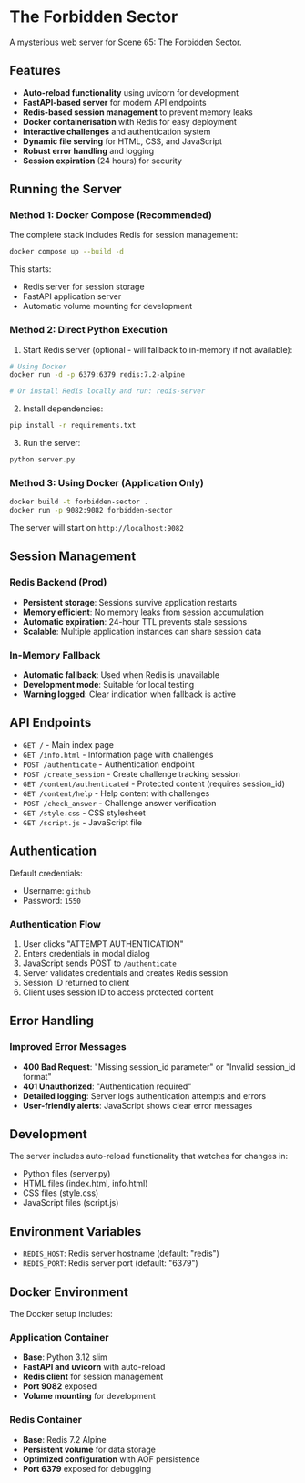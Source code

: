 # The Forbidden Sector

A mysterious web server for Scene 65: The Forbidden Sector.

## Features

- **Auto-reload functionality** using uvicorn for development
- **FastAPI-based server** for modern API endpoints
- **Redis-based session management** to prevent memory leaks
- **Docker containerisation** with Redis for easy deployment
- **Interactive challenges** and authentication system
- **Dynamic file serving** for HTML, CSS, and JavaScript
- **Robust error handling** and logging
- **Session expiration** (24 hours) for security

## Running the Server

### Method 1: Docker Compose (Recommended)

The complete stack includes Redis for session management:

```bash
docker compose up --build -d
```

This starts:
- Redis server for session storage
- FastAPI application server
- Automatic volume mounting for development

### Method 2: Direct Python Execution

1. Start Redis server (optional - will fallback to in-memory if not available):

```bash
# Using Docker
docker run -d -p 6379:6379 redis:7.2-alpine

# Or install Redis locally and run: redis-server
```

2. Install dependencies:

```bash
pip install -r requirements.txt
```

3. Run the server:

```bash
python server.py
```

### Method 3: Using Docker (Application Only)

```bash
docker build -t forbidden-sector .
docker run -p 9082:9082 forbidden-sector
```

The server will start on `http://localhost:9082`

## Session Management

### Redis Backend (Prod)
- **Persistent storage**: Sessions survive application restarts
- **Memory efficient**: No memory leaks from session accumulation
- **Automatic expiration**: 24-hour TTL prevents stale sessions
- **Scalable**: Multiple application instances can share session data

### In-Memory Fallback
- **Automatic fallback**: Used when Redis is unavailable
- **Development mode**: Suitable for local testing
- **Warning logged**: Clear indication when fallback is active

## API Endpoints

- `GET /` - Main index page
- `GET /info.html` - Information page with challenges
- `POST /authenticate` - Authentication endpoint
- `POST /create_session` - Create challenge tracking session
- `GET /content/authenticated` - Protected content (requires session_id)
- `GET /content/help` - Help content with challenges
- `POST /check_answer` - Challenge answer verification
- `GET /style.css` - CSS stylesheet
- `GET /script.js` - JavaScript file

## Authentication

Default credentials:

- Username: `github`
- Password: `1550`

### Authentication Flow
1. User clicks "ATTEMPT AUTHENTICATION"
2. Enters credentials in modal dialog
3. JavaScript sends POST to `/authenticate`
4. Server validates credentials and creates Redis session
5. Session ID returned to client
6. Client uses session ID to access protected content

## Error Handling

### Improved Error Messages
- **400 Bad Request**: "Missing session_id parameter" or "Invalid session_id format"
- **401 Unauthorized**: "Authentication required"
- **Detailed logging**: Server logs authentication attempts and errors
- **User-friendly alerts**: JavaScript shows clear error messages

## Development

The server includes auto-reload functionality that watches for changes in:

- Python files (server.py)
- HTML files (index.html, info.html)
- CSS files (style.css)
- JavaScript files (script.js)

## Environment Variables

- `REDIS_HOST`: Redis server hostname (default: "redis")
- `REDIS_PORT`: Redis server port (default: "6379")

## Docker Environment

The Docker setup includes:

### Application Container
- **Base**: Python 3.12 slim
- **FastAPI and uvicorn** with auto-reload
- **Redis client** for session management
- **Port 9082** exposed
- **Volume mounting** for development

### Redis Container
- **Base**: Redis 7.2 Alpine
- **Persistent volume** for data storage
- **Optimized configuration** with AOF persistence
- **Port 6379** exposed for debugging
